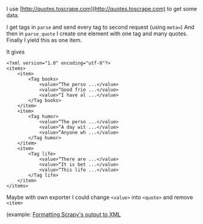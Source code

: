 I use [http://quotes.toscrape.com](http://quotes.toscrape.com) to get some data.

I get tags in `parse` and send every tag to second request (using `meta=`) 
And then in `parse_quote` I create one element with one tag and many quotes.
Finally I yield this as one item.

It gives

    <?xml version="1.0" encoding="utf-8"?>
    <items>
        <item>
            <Tag books>
                <value>“The perso ...</value>
                <value>“Good frie ...</value>
                <value>“I have al ...</value>
            </Tag books>
        </item>
        <item>
            <Tag humor>
                <value>“The perso ...</value>
                <value>“A day wit ...</value>
                <value>“Anyone wh ...</value>
            </Tag humor>
        </item>
        <item>
            <Tag life>
                <value>“There are ...</value>
                <value>“It is bet ...</value>
                <value>“This life ...</value>
            </Tag life>
        </item>
    </items>

Maybe with own exporter I could change `<value>` into `<quote>` and remove `<item>` 

(example: [Formatting Scrapy's output to XML](https://stackoverflow.com/questions/13962881/formatting-scrapys-output-to-xml)

